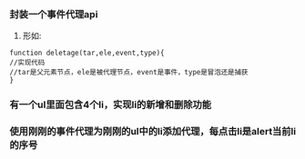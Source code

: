 ### 封装一个事件代理api

1. 形如:
```
function deletage(tar,ele,event,type){
//实现代码
//tar是父元素节点，ele是被代理节点，event是事件，type是冒泡还是捕获
}
```
### 有一个ul里面包含4个li，实现li的新增和删除功能

### 使用刚刚的事件代理为刚刚的ul中的li添加代理，每点击li是alert当前li的序号